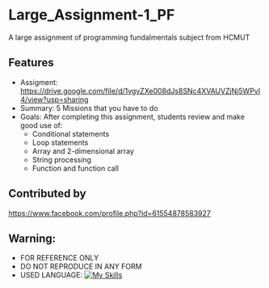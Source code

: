 # Large_Assignment-1_PF
A large assignment of programming fundalmentals subject from HCMUT


## Features

- Assigment: https://drive.google.com/file/d/1vgvZXe008dJs8SNc4XVAUVZjNj5WPvI4/view?usp=sharing
- Summary: 5 Missions that you have to do
- Goals: After completing this assignment, students review and make good use of:
  -  Conditional statements
  -  Loop statements
  -  Array and 2-dimensional array
  -  String processing
  -  Function and function call
     

## Contributed by
   https://www.facebook.com/profile.php?id=61554878583927

## Warning:
- FOR REFERENCE ONLY 
- DO NOT REPRODUCE IN ANY FORM
- USED LANGUAGE: [![My Skills](https://skillicons.dev/icons?i=cpp)](https://skillicons.dev)
